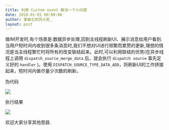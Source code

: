 ```yaml
---
title: 利用 Custom event 解决一个小问题
date: 2018-01-01 00:00:00
author: 拿破仑的风火轮_
layout: post
---
```



做IM开发时,有个场景是:数据异步处理,回到主线程刷新UI、展示消息给用户看到.当用户短时间内收到很多条消息时,我们不想对UI进行频繁而累赘的更新,理想的情况是当主线程繁忙时将所有的改变联结起来。此时,可以利用联结的优势(在异步线程上调用 `dispatch_source_merge_data` 后，就会执行 `dispatch source` 事先定义好的 `handler` )。使用 `DISPATCH_SOURCE_TYPE_DATA_ADD`，将刷新UI的工作拼接起来，短时间内做尽量少次数的刷新。

伪代码

![](https://github.com/southpeak/iOS-tech-set/blob/master/images/2018/01/20-1-1.png?raw=true)

执行结果

![](https://github.com/southpeak/iOS-tech-set/blob/master/images/2018/01/20-1-2.png?raw=true)

欢迎大家分享其他思路.
